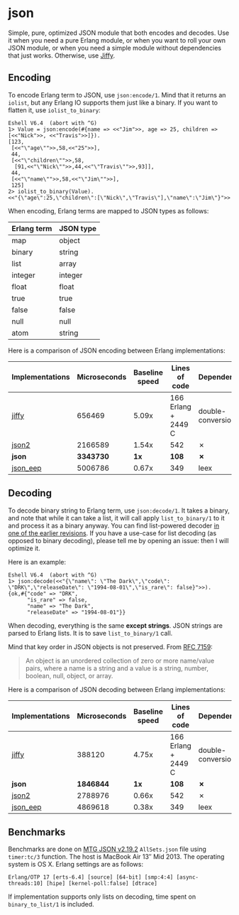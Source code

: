 json
====

Simple, pure, optimized JSON module that both encodes and decodes.
Use it when you need a pure Erlang module, or when you want to roll your own JSON module,
or when you need a simple module without dependencies that just works. Otherwise, use [Jiffy][].

Encoding
--------

To encode Erlang term to JSON, use `json:encode/1`. Mind that it returns
an `iolist`, but any Erlang IO supports them just like a binary. If you
want to flatten it, use `iolist_to_binary`:

```
Eshell V6.4  (abort with ^G)
1> Value = json:encode(#{name => <<"Jim">>, age => 25, children => [<<"Nick">>, <<"Travis">>]}).
[123,
 [<<"\"age\"">>,58,<<"25">>],
 44,
 [<<"\"children\"">>,58,
  [91,<<"\"Nick\"">>,44,<<"\"Travis\"">>,93]],
 44,
 [<<"\"name\"">>,58,<<"\"Jim\"">>],
 125]
2> iolist_to_binary(Value).
<<"{\"age\":25,\"children\":[\"Nick\",\"Travis\"],\"name\":\"Jim\"}">>
```

When encoding, Erlang terms are mapped to JSON types as follows:

Erlang term | JSON type
------------|----------
map         | object
binary      | string
list        | array
integer     | integer
float       | float
true        | true
false       | false
null        | null
atom        | string

Here is a comparison of JSON encoding between Erlang implementations:

Implementations | Microseconds | Baseline speed | Lines of code              | Dependencies      | Pure?
----------------|--------------|----------------|----------------------------|-------------------|------
[jiffy][]       | 656469       | 5.09x          | 166 Erlang + 2449 C        | double-conversion | ✗
[json2][]       | 2166589      | 1.54x          | 542                        | ✗                 | ✓
**json**        | **3343730**  | **1x**         | **108**                    | **✗**             | **✓**
[json_eep][]    | 5006786      | 0.67x          | 349                        | leex              | ✓

Decoding
--------

To decode binary string to Erlang term, use `json:decode/1`. It takes a binary, and note that while
it can take a list, it will call apply `list_to_binary/1` to it and process it as a binary anyway.
You can find list-powered decoder [in one of the earlier revisions][decode-list]. If you have a use-case for
list decoding (as opposed to binary decoding), please tell me by opening an issue: then I will optimize it.

[decode-list]: https://github.com/yegortimoschenko/json/blob/3bdc3e7b7bb285ca3405bdcd86bb203e8eb93a1f/src/json.erl

Here is an example: 

```
Eshell V6.4  (abort with ^G)
1> json:decode(<<"{\"name\": \"The Dark\",\"code\": \"DRK\",\"releaseDate\": \"1994-08-01\",\"is_rare\": false}">>).
{ok,#{"code" => "DRK",
      "is_rare" => false,
      "name" => "The Dark",
      "releaseDate" => "1994-08-01"}}
```

When decoding, everything is the same **except strings**. JSON strings are parsed to Erlang lists.
It is to save `list_to_binary/1` call.

Mind that key order in JSON objects is not preserved. From [RFC 7159](http://www.rfc-editor.org/rfc/rfc7159.txt):

> An object is an unordered collection of zero or more name/value pairs,
> where a name is a string and a value is a string, number, boolean, null, object, or array.

Here is a comparison of JSON decoding between Erlang implementations:

Implementations | Microseconds | Baseline speed | Lines of code              | Dependencies      | Pure?
----------------|--------------|----------------|----------------------------|-------------------|------
[jiffy][]       | 388120       | 4.75x          | 166 Erlang + 2449 C        | double-conversion | ✗
**json**        | **1846844**  | **1x**         | **108**                    | **✗**             | **✓**
[json2][]       | 2788976      | 0.66x          | 542                        | ✗                 | ✓
[json_eep][]    | 4869618      | 0.38x          | 349                        | leex              | ✓

[Jiffy]: https://github.com/davisp/jiffy
[json2]: https://github.com/klacke/yaws/blob/master/src/json2.erl
[json_eep]: https://github.com/jchris/erlang-json-eep-parser

Benchmarks
----------

Benchmarks are done on [MTG JSON v2.19.2](http://mtgjson.com) `AllSets.json` file
using `timer:tc/3` function. The host is MacBook Air 13″ Mid 2013. The operating system is OS X.
Erlang settings are as follows:

```
Erlang/OTP 17 [erts-6.4] [source] [64-bit] [smp:4:4] [async-threads:10] [hipe] [kernel-poll:false] [dtrace]
```

If implementation supports only lists on decoding, time spent on `binary_to_list/1` is included.
